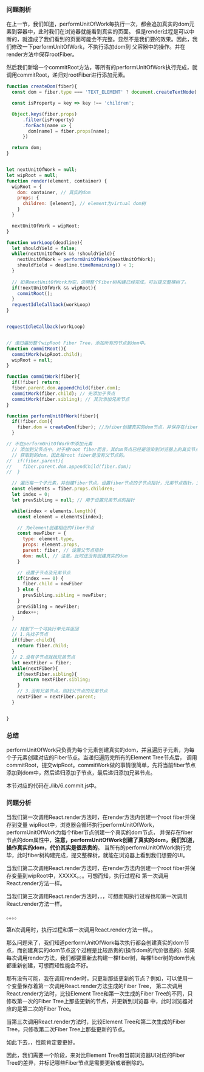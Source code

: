 ### 问题剖析
在上一节，我们知道，performUnitOfWork每执行一次，都会追加真实的dom元素到容器中，此时我们在浏览器就能看到真实的页面。
但是render过程是可以中断的，就造成了我们看到的页面可能会不完整。显然不是我们要的效果。因此，我们修改一下performUnitOfWork，不执行添加dom到
父容器中的操作。并在render方法中保存rootFiber。

然后我们新增一个commitRoot方法，等所有的performUnitOfWork执行完成，就调用commitRoot，递归对rootFiber进行添加元素。
```jsx harmony
function createDom(fiber){
  const dom = fiber.type === 'TEXT_ELEMENT' ? document.createTextNode('') : document.createElement(fiber.type);

  const isProperty = key => key !== 'children';

  Object.keys(fiber.props)
      .filter(isProperty)
      .forEach(name => {
        dom[name] = fiber.props[name];
      })

  return dom;
}


let nextUnitOfWork = null;
let wipRoot = null;
function render(element, container) {
  wipRoot = {
    dom: container, // 真实的dom
    props: {
      children: [element], // element为virtual dom树
    }
  }

  nextUnitOfWork = wipRoot;
}

function workLoop(deadline){
  let shouldYield = false;
  while(nextUnitOfWork && !shouldYield){
    nextUnitOfWork = performUnitOfWork(nextUnitOfWork);
    shouldYield = deadline.timeRemaining() < 1;
  }
  
  // 如果nextUnitOfWork为空，说明整个Fiber树构建已经完成，可以提交整棵树了。
  if(!nextUnitOfWork && wipRoot){
    commitRoot();
  }
  requestIdleCallback(workLoop)
}


requestIdleCallback(workLoop)


// 递归遍历整个wipRoot Fiber Tree，添加所有的节点到dom中。
function commitRoot(){
  commitWork(wipRoot.child);
  wipRoot = null;
}

function commitWork(fiber){
  if(!fiber) return;
  fiber.parent.dom.appendChild(fiber.dom);
  commitWork(fiber.child); // 先添加子节点
  commitWork(fiber.sibling); // 其次添加兄弟节点
}

function performUnitOfWork(fiber){
  if(!fiber.dom){
    fiber.dom = createDom(fiber); //为fiber创建真实的dom节点，并保存在fiber.dom属性中。
  }

// 不在performUnitOfWork中添加元素
  // 添加到父节点中。对于根root fiber而言，其dom节点已经是渲染到浏览器上的真实节点，也就是通过document.getElementById('root')
  // 获取到的dom。因此根root fiber是没有父节点的。
//  if(fiber.parent){
//    fiber.parent.dom.appendChild(fiber.dom);
//  }

  // 遍历每一个子元素，并创建fiber节点，设置fiber节点的子节点指针，兄弟节点指针，父节点三个指针。
  const elements = fiber.props.children;
  let index = 0;
  let prevSibling = null; // 用于设置兄弟节点的指针

  while(index < elements.length){
    const element = elements[index];

    // 为element创建相应的fiber节点
    const newFiber = {
      type: element.type,
      props: element.props,
      parent: fiber, // 设置父节点指针
      dom: null, // 注意，此时还没有创建真实的dom
    }

    // 设置子节点及兄弟节点
    if(index === 0) {
      fiber.child = newFiber
    } else {
      prevSibling.sibling = newFiber;
    }
    prevSibling = newFiber;
    index++;
  }

  // 找到下一个可执行单元并返回
  // 1.先找子节点
  if(fiber.child){
    return fiber.child;
  }
  // 2.没有子节点就找兄弟节点
  let nextFiber = fiber;
  while(nextFiber){
    if(nextFiber.sibling){
      return nextFiber.sibling;
    }
    // 3.没有兄弟节点，则找父节点的兄弟节点
    nextFiber = nextFiber.parent;
  }


}
```

### 总结
performUnitOfWork只负责为每个元素创建真实的dom，并且遍历子元素，为每个子元素创建对应的Fiber节点。当递归遍历完所有的Element Tree节点后，
调用commitRoot，提交wipRoot。commitWork做的事情很简单，先将当前fiber节点添加到dom中，然后递归添加子节点，最后递归添加兄弟节点。

本节对应的代码在./lib/6.commit.js中。


### 问题分析
当我们第一次调用React.render方法时，在render方法内创建一个root fiber并保存到变量
wipRoot中，浏览器会循环执行performUnitOfWork，performUnitOfWork为每个fiber节点创建一个真实的dom节点，
并保存在fiber节点的dom属性中，**注意，performUnitOfWork创建了真实的dom，我们知道，操作真实的dom，代价其实是很昂贵的**。
当所有的performUnitOfWork执行完毕，此时fiber树构建完成，提交整棵树，就能在浏览器上看到我们想要的UI。

当我们第二次调用React.render方法时，在render方法内创建一个root fiber并保存变量到wipRoot中，XXXXX。。。可想而知，执行过程和
第一次调用React.render方法一样。

当我们第三次调用React.render方法时，，，可想而知执行过程也和第一次调用React.render方法一样。


。。。。

第n次调用时，执行过程和第一次调用React.render方法一样。。


那么问题来了，我们知道performUnitOfWork每次执行都会创建真实的dom节点，而创建真实的dom节点这个过程是比较昂贵的(操作dom的代价很高的).
如果每次调用render方法，我们都要重新去构建一棵fiber树，每棵fiber树的dom节点都重新创建，可想而知性能会不好。

那有没有可能，我在调用render时，只更新那些更新的节点？例如，可以使用一个变量保存着第一次调用React.render方法生成的Fiber Tree，
第二次调用React.render方法时，比较Element Tree和第一次生成的Fiber Tree的不同，只修改第一次的Fiber Tree上那些更新的节点，并更新到浏览器
中，此时浏览器对应的是第二次的Fiber  Tree。

当第三次调用React.render方法时，比较Element Tree和第二次生成的Fiber Tree，只修改第二次Fiber Tree上那些更新的节点。

如此下去，，性能肯定要更好。

因此，我们需要一个阶段，来对比Element Tree和当前浏览器UI对应的Fiber Tree的差异，并标记哪些Fiber节点是需要更新或者删除的。
